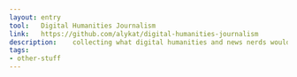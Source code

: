 ```yaml
---
layout: entry
tool:	Digital Humanities Journalism
link:	https://github.com/alykat/digital-humanities-journalism
description:	collecting what digital humanities and news nerds would want to explore together and how we might facilitate it
tags:
- other-stuff
---
```

